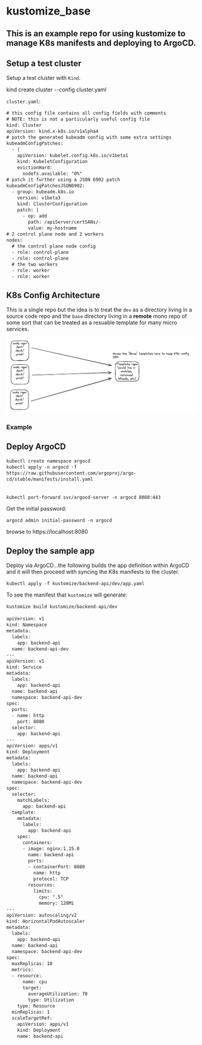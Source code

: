# kustomize_base


## This is an example repo for using kustomize to manage K8s manifests and deploying to ArgoCD.


## Setup a test cluster

Setup a test cluster with `Kind`.

kind create cluster --config cluster.yaml

`cluster.yaml`:
```
# this config file contains all config fields with comments
# NOTE: this is not a particularly useful config file
kind: Cluster
apiVersion: kind.x-k8s.io/v1alpha4
# patch the generated kubeadm config with some extra settings
kubeadmConfigPatches:
  - |
    apiVersion: kubelet.config.k8s.io/v1beta1
    kind: KubeletConfiguration
    evictionHard:
      nodefs.available: "0%"
# patch it further using a JSON 6902 patch
kubeadmConfigPatchesJSON6902:
  - group: kubeadm.k8s.io
    version: v1beta3
    kind: ClusterConfiguration
    patch: |
      - op: add
        path: /apiServer/certSANs/-
        value: my-hostname
# 2 control plane node and 2 workers
nodes:
  # the control plane node config
  - role: control-plane
  - role: control-plane
  # the two workers
  - role: worker
  - role: worker

```

## K8s Config Architecture

This is a single repo but the idea is to treat the `dev` as a directory living in a source code repo and the `base` directory living in a **remote** mono repo of some sort that can be treated as a resuable template for many micro services.

![image](docs/img/kustomize.jpg)


### Example

## Deploy ArgoCD


```
kubectl create namespace argocd
kubectl apply -n argocd -f https://raw.githubusercontent.com/argoproj/argo-cd/stable/manifests/install.yaml


kubectl port-forward svc/argocd-server -n argocd 8080:443
```

Get the initial password:

```
argocd admin initial-password -n argocd
```

browse to https://localhost:8080

## Deploy the sample app


Deploy via ArgoCD...the following builds the app definition within ArgoCD and it will then proceed
with syncing the K8s manifests to the cluster.

```
kubectl apply -f kustomize/backend-api/dev/app.yaml
```

To see the manifest that `kustomize` will generate:
```
kustomize build kustomize/backend-api/dev

apiVersion: v1
kind: Namespace
metadata:
  labels:
    app: backend-api
  name: backend-api-dev
---
apiVersion: v1
kind: Service
metadata:
  labels:
    app: backend-api
  name: backend-api
  namespace: backend-api-dev
spec:
  ports:
  - name: http
    port: 8080
  selector:
    app: backend-api
---
apiVersion: apps/v1
kind: Deployment
metadata:
  labels:
    app: backend-api
  name: backend-api
  namespace: backend-api-dev
spec:
  selector:
    matchLabels:
      app: backend-api
  template:
    metadata:
      labels:
        app: backend-api
    spec:
      containers:
      - image: nginx:1.15.0
        name: backend-api
        ports:
        - containerPort: 8080
          name: http
          protocol: TCP
        resources:
          limits:
            cpu: ".5"
            memory: 128Mi
---
apiVersion: autoscaling/v2
kind: HorizontalPodAutoscaler
metadata:
  labels:
    app: backend-api
  name: backend-api
  namespace: backend-api-dev
spec:
  maxReplicas: 10
  metrics:
  - resource:
      name: cpu
      target:
        averageUtilization: 70
        type: Utilization
    type: Resource
  minReplicas: 1
  scaleTargetRef:
    apiVersion: apps/v1
    kind: Deployment
    name: backend-api
```
